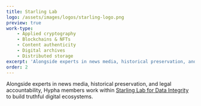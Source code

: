 ```yaml
---
title: Starling Lab
logo: /assets/images/logos/starling-logo.png
preview: true
work-type: 
    - Applied cryptography 
    - Blockchains & NFTs 
    - Content authenticity 
    - Digital archives 
    - Distributed storage
excerpt: 'Alongside experts in news media, historical preservation, and legal accountability, Hypha members work within  <a class="link accent" href="https://www.starlinglab.org/">Starling Lab for Data Integrity</a> to build truthful digital ecosystems.'
order: 2
---
```

Alongside experts in news media, historical preservation, and legal accountability, Hypha members work within 
<a class="link accent" href="https://www.starlinglab.org/">Starling Lab for Data Integrity</a> to build truthful digital ecosystems.